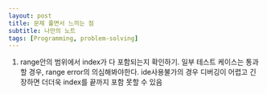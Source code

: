 ```yaml
---
layout: post
title: 문제 풀면서 느끼는 점
subtitle: 나만의 노트
tags: [Programming, problem-solving]
---
```


1. range안의 범위에서 index가 다 포함되는지 확인하기. 일부 테스트 케이스는 통과할 경우, range error의 의심해봐야한다. ide사용불가의 경우 디버깅이 어렵고 긴장하면 더더욱 index를 끝까지 포함 못할 수 있음

